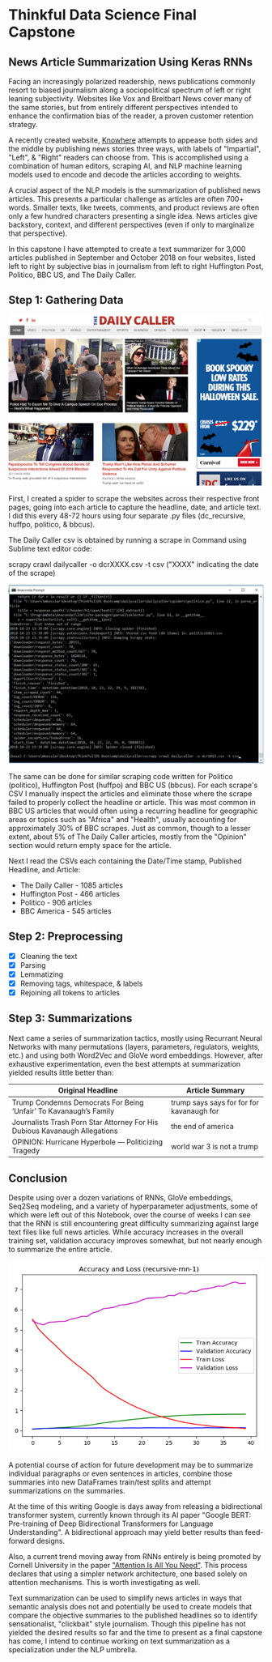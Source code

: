 # Thinkful Data Science Final Capstone
## News Article Summarization Using Keras RNNs

Facing an increasingly polarized readership, news publications commonly resort to biased journalism along a sociopolitical spectrum of left or right leaning subjectivity. Websites like Vox and Breitbart News cover many of the same stories, but from entirely different perspectives intended to enhance the confirmation bias of the reader, a proven customer retention strategy. 

A recently created website, [Knowhere](http://www.knowhere.com) attempts to appease both sides and the middle by publishing news stories three ways, with labels of "Impartial", "Left", & "Right" readers can choose from. This is accomplished using a combination of human editors, scraping AI, and NLP machine learning models used to encode and decode the articles according to weights. 

A crucial aspect of the NLP models is the summarization of published news articles. This presents a particular challenge as articles are often 700+ words. Smaller texts, like tweets, comments, and product reviews are often only a few hundred characters presenting a single idea. News articles give backstory, context, and different perspectives (even if only to marginalize that perspective). 

In this capstone I have attempted to create a text summarizer for 3,000 articles published in September and October 2018 on four websites, listed left to right by subjective bias in journalism from left to right Huffington Post, Politico, BBC US, and The Daily Caller. 

## Step 1: Gathering Data

![The Daily Caller Front Page 10-24-18](dailycaller102418.png)

First, I created a spider to scrape the websites across their respective front pages, going into each article to capture the headline, date, and article text. I did this every 48-72 hours using four separate .py files (dc_recursive, huffpo, politico, & bbcus).

The Daily Caller csv is obtained by running a scrape in Command using Sublime text editor code:

scrapy crawl dailycaller -o dcrXXXX.csv -t csv ("XXXX" indicating the date of the scrape) 

![News Scrape Using Command Prompt](scrapycommand.png "News Scrape Using Command Prompt")

The same can be done for similar scraping code written for Politico (politico), Huffington Post (huffpo) and BBC US (bbcus). For each scrape's CSV I manually inspect the articles and eliminate those where the scrape failed to properly collect the headline or article. This was most common in BBC US articles that would often using a recurring headline for geographic areas or topics such as "Africa" and "Health", usually accounting for approximately 30% of BBC scrapes. Just as common, though to a lesser extent, about 5% of The Daily Caller articles, mostly from the "Opinion" section would return empty space for the article.

Next I read the CSVs each containing the Date/Time stamp, Published Headline, and Article:

* The Daily Caller - 1085 articles
* Huffington Post - 466 articles
* Politico - 906 articles
* BBC America - 545 articles

## Step 2: Preprocessing

- [x]  Cleaning the text
- [x]  Parsing
- [x]  Lemmatizing
- [x]  Removing tags, whitespace, & labels
- [x]  Rejoining all tokens to articles 

## Step 3: Summarizations

Next came a series of summarization tactics, mostly using Recurrant Neural Networks with many permutations (layers, parameters, regulators, weights, etc.) and using both Word2Vec and GloVe word embeddings. However, after exhaustive experimentation, even the best attempts at summarization yielded results little better than:

Original Headline  | Article Summary
------------ | -------------
Trump Condemns Democrats For Being ‘Unfair’ To Kavanaugh’s Family  | trump says says for for for kavanaugh for 
Journalists Trash Porn Star Attorney For His Dubious Kavanaugh Allegations | the end of america
OPINION: Hurricane Hyperbole — Politicizing Tragedy | world war 3 is not a trump

## Conclusion

Despite using over a dozen variations of RNNs, GloVe embeddings, Seq2Seq modeling, and a variety of hyperparameter adjustments, some of which were left out of this Notebook, over the course of weeks I can see that the RNN is still encountering great difficulty summarizing against large text files like full news articles. While accuracy increases in the overall training set, validation accuracy improves somewhat, but not nearly enough to summarize the entire article. 

![RNN1 Training Results](recursive-rnn-1-history.png "RNN1 Training Results")

A potential course of action for future development may be to summarize individual paragraphs or even sentences in articles, combine those summaries into new DataFrames train/test splits and attempt summarizations on the summaries. 

At the time of this writing Google is days away from releasing a bidirectional transformer system, currently known through its AI paper "Google BERT: Pre-training of Deep Bidirectional Transformers for Language Understanding". A bidirectional approach may yield better results than feed-forward designs. 

Also, a current trend moving away from RNNs entirely is being promoted by Cornell University in the paper ["Attention Is All You Need"](https://arvix.org/abs/170603762). This process declares that using a simpler network architecture, one based solely on attention mechanisms. This is worth investigating as well. 

Text summarization can be used to simplify news articles in ways that semantic analysis does not and potentially be used to create models that compare the objective summaries to the published headlines so to identify sensationalist, "clickbait" style journalism. Though this pipeline has not yielded the desired results so far and the time to present as a final capstone has come, I intend to continue working on text summarization as a specialization under the NLP umbrella. 
